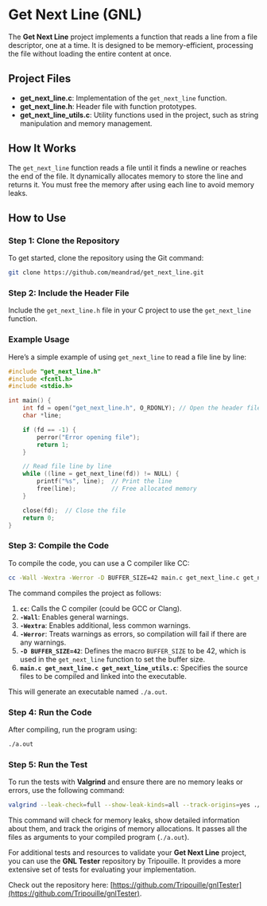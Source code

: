 # Get Next Line (GNL)

The **Get Next Line** project implements a function that reads a line from a file descriptor, one at a time. It is designed to be memory-efficient, processing the file without loading the entire content at once.

## Project Files

- **get_next_line.c**: Implementation of the `get_next_line` function.
- **get_next_line.h**: Header file with function prototypes.
- **get_next_line_utils.c**: Utility functions used in the project, such as string manipulation and memory management.

## How It Works

The `get_next_line` function reads a file until it finds a newline or reaches the end of the file. It dynamically allocates memory to store the line and returns it. You must free the memory after using each line to avoid memory leaks.

## How to Use

### Step 1: Clone the Repository

To get started, clone the repository using the Git command:

```bash
git clone https://github.com/meandrad/get_next_line.git
```

### Step 2: Include the Header File

Include the `get_next_line.h` file in your C project to use the `get_next_line` function.

### Example Usage

Here’s a simple example of using `get_next_line` to read a file line by line:

```c
#include "get_next_line.h"
#include <fcntl.h>
#include <stdio.h>

int main() {
    int fd = open("get_next_line.h", O_RDONLY); // Open the header file
    char *line;

    if (fd == -1) {
        perror("Error opening file");
        return 1;
    }

    // Read file line by line
    while ((line = get_next_line(fd)) != NULL) {
        printf("%s", line);  // Print the line
        free(line);          // Free allocated memory
    }

    close(fd);  // Close the file
    return 0;
}
```
### Step 3: Compile the Code

To compile the code, you can use a C compiler like CC:

```bash
cc -Wall -Wextra -Werror -D BUFFER_SIZE=42 main.c get_next_line.c get_next_line_utils.c
```
The command compiles the project as follows:

1. **`cc`**: Calls the C compiler (could be GCC or Clang).
2. **`-Wall`**: Enables general warnings.
3. **`-Wextra`**: Enables additional, less common warnings.
4. **`-Werror`**: Treats warnings as errors, so compilation will fail if there are any warnings.
5. **`-D BUFFER_SIZE=42`**: Defines the macro `BUFFER_SIZE` to be 42, which is used in the `get_next_line` function to set the buffer size.
6. **`main.c get_next_line.c get_next_line_utils.c`**: Specifies the source files to be compiled and linked into the executable.

This will generate an executable named `./a.out`.

### Step 4: Run the Code

After compiling, run the program using:

```bash
./a.out
```

### Step 5: Run the Test

To run the tests with **Valgrind** and ensure there are no memory leaks or errors, use the following command:

```bash
valgrind --leak-check=full --show-leak-kinds=all --track-origins=yes ./a.out *.c
```

This command will check for memory leaks, show detailed information about them, and track the origins of memory allocations. It passes all the files as arguments to your compiled program (`./a.out`).

For additional tests and resources to validate your **Get Next Line** project, you can use the **GNL Tester** repository by Tripouille. It provides a more extensive set of tests for evaluating your implementation.

Check out the repository here: [https://github.com/Tripouille/gnlTester](https://github.com/Tripouille/gnlTester).
